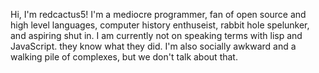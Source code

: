 Hi, I'm redcactus5! I'm a mediocre programmer, fan of open source and high level languages, computer history enthuseist, rabbit hole spelunker, and aspiring shut in. I am currently not on speaking terms with lisp and JavaScript. they know what they did. I'm also socially awkward and a walking pile of complexes, but we don't talk about that.
